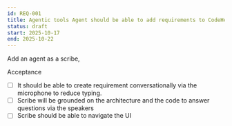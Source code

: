 ```yaml
---
id: REQ-001
title: Agentic tools Agent should be able to add requirements to CodeHero
status: draft
start: 2025-10-17
end: 2025-10-22
---
```

Add an agent as a scribe,

Acceptance
- [ ]  It should be able to create requirement conversationally via the microphone to reduce typing.
- [ ] Scribe will be grounded on the architecture and the code to answer questions via the speakers
- [ ] Scribe should be able to navigate the UI